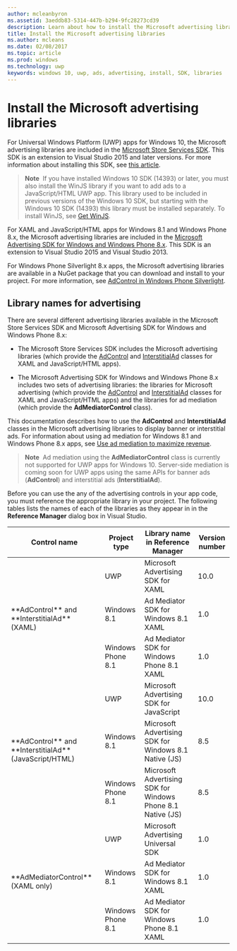 ```yaml
---
author: mcleanbyron
ms.assetid: 3aeddb83-5314-447b-b294-9fc28273cd39
description: Learn about how to install the Microsoft advertising libraries.
title: Install the Microsoft advertising libraries
ms.author: mcleans
ms.date: 02/08/2017
ms.topic: article
ms.prod: windows
ms.technology: uwp
keywords: windows 10, uwp, ads, advertising, install, SDK, libraries
---
```


# Install the Microsoft advertising libraries




For Universal Windows Platform (UWP) apps for Windows 10, the Microsoft advertising libraries are included in the [Microsoft Store Services SDK](http://aka.ms/store-em-sdk). This SDK is an extension to Visual Studio 2015 and later versions. For more information about installing this SDK, see [this article](microsoft-store-services-sdk.md).

> **Note**&nbsp;&nbsp;If you have installed Windows 10 SDK (14393) or later, you must also install the WinJS library if you want to add ads to a JavaScript/HTML UWP app. This library used to be included in previous versions of the Windows 10 SDK, but starting with the Windows 10 SDK (14393) this library must be installed separately. To install WinJS, see [Get WinJS](http://try.buildwinjs.com/download/GetWinJS/).

For XAML and JavaScript/HTML apps for Windows 8.1 and Windows Phone 8.x, the Microsoft advertising libraries are included in the [Microsoft Advertising SDK for Windows and Windows Phone 8.x](http://aka.ms/store-8-sdk). This SDK is an extension to Visual Studio 2015 and Visual Studio 2013.

For Windows Phone Silverlight 8.x apps, the Microsoft advertising libraries are available in a NuGet package that you can download and install to your project. For more information, see [AdControl in Windows Phone Silverlight](adcontrol-in-windows-phone-silverlight.md).

## Library names for advertising


There are several different advertising libraries available in the Microsoft Store Services SDK and Microsoft Advertising SDK for Windows and Windows Phone 8.x:

* The Microsoft Store Services SDK includes the Microsoft advertising libraries (which provide the [AdControl](https://msdn.microsoft.com/library/windows/apps/microsoft.advertising.winrt.ui.adcontrol.aspx) and [InterstitialAd](https://msdn.microsoft.com/library/windows/apps/microsoft.advertising.winrt.ui.interstitialad.aspx) classes for XAML and JavaScript/HTML apps).

* The Microsoft Advertising SDK for Windows and Windows Phone 8.x includes two sets of advertising libraries: the libraries for Microsoft advertising (which provide the [AdControl](https://msdn.microsoft.com/library/windows/apps/microsoft.advertising.winrt.ui.adcontrol.aspx) and [InterstitialAd](https://msdn.microsoft.com/library/windows/apps/microsoft.advertising.winrt.ui.interstitialad.aspx)  classes for XAML and JavaScript/HTML apps) and the libraries for ad mediation (which provide the **AdMediatorControl** class).

This documentation describes how to use the **AdControl** and **InterstitialAd** classes in the Microsoft advertising libraries to display banner or interstitial ads. For information about using ad mediation for Windows 8.1 and Windows Phone 8.x apps, see [Use ad mediation to maximize revenue](https://msdn.microsoft.com/library/windows/apps/xaml/dn864359.aspx).

>**Note**&nbsp;&nbsp;Ad mediation using the **AdMediatorControl** class is currently not supported for UWP apps for Windows 10. Server-side mediation is coming soon for UWP apps using the same APIs for banner ads (**AdControl**) and interstitial ads (**InterstitialAd**).

Before you can use the any of the advertising controls in your app code, you must reference the appropriate library in your project. The following tables lists the names of each of the libraries as they appear in in the **Reference Manager** dialog box in Visual Studio.


<table>
	<thead>
		<tr><th>Control name</th><th>Project type</th><th>Library name in Reference Manager</th><th>Version number</th></tr>
	</thead>
	<tbody>
    <tr>
			<td rowspan="3">**AdControl** and **InterstitialAd** (XAML)</td>
			<td>UWP</td>
			<td>Microsoft Advertising SDK for XAML</td>
			<td>10.0</td>
		</tr>
		<tr>
			<td>Windows 8.1</td>
			<td>Ad Mediator SDK for Windows 8.1 XAML</td>
			<td>1.0</td>
		</tr>
		<tr>
			<td>Windows Phone 8.1</td>
			<td>Ad Mediator SDK for Windows Phone 8.1 XAML</td>
			<td>1.0</td>
		</tr>
    <tr>
			<td rowspan="3">**AdControl** and **InterstitialAd** (JavaScript/HTML)</td>
			<td>UWP</td>
			<td>Microsoft Advertising SDK for JavaScript</td>
			<td>10.0</td>
		</tr>
		<tr>
			<td>Windows 8.1</td>
			<td>Microsoft Advertising SDK for Windows 8.1 Native (JS)</td>
			<td>8.5</td>
		</tr>
		<tr>
			<td>Windows Phone 8.1</td>
			<td>Microsoft Advertising SDK for Windows Phone 8.1 Native (JS)</td>
			<td>8.5</td>
		</tr>
    <tr>
			<td rowspan="3">**AdMediatorControl** (XAML only)</td>
			<td>UWP</td>
			<td>Microsoft Advertising Universal SDK</td>
			<td>1.0</td>
		</tr>
		<tr>
			<td>Windows 8.1</td>
			<td>Ad Mediator SDK for Windows 8.1 XAML</td>
			<td>1.0</td>
		</tr>
		<tr>
			<td>Windows Phone 8.1</td>
			<td>Ad Mediator SDK for Windows Phone 8.1 XAML</td>
			<td>1.0</td>
		</tr>
	</tbody>
</table>

 

 

 
